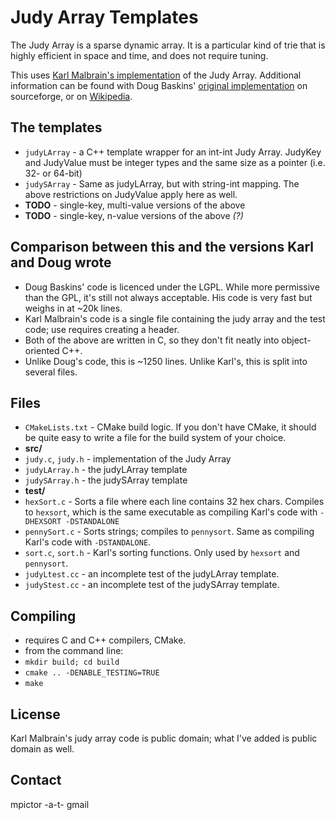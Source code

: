 # Judy Array Templates
The Judy Array is a sparse dynamic array. It is a particular kind of trie that is highly efficient in space and time, and does not require tuning.

This uses [Karl Malbrain's implementation](http://code.google.com/p/judyarray/) of the Judy Array. Additional information can be found with Doug Baskins' [original implementation](http://judy.sourceforge.net/) on sourceforge, or on [Wikipedia](http://en.wikipedia.org/wiki/Judy_array).
## The templates
* `judyLArray` - a C++ template wrapper for an int-int Judy Array. JudyKey and JudyValue must be integer types and the same size as a pointer (i.e. 32- or 64-bit)
* `judySArray` - Same as judyLArray, but with string-int mapping. The above restrictions on JudyValue apply here as well.
* **TODO** - single-key, multi-value versions of the above
* **TODO** - single-key, n-value versions of the above *(?)*

## Comparison between this and the versions Karl and Doug wrote
* Doug Baskins' code is licenced under the LGPL. While more permissive than the GPL, it's still not always acceptable. His code is very fast but weighs in at ~20k lines.
* Karl Malbrain's code is a single file containing the judy array and the test code; use requires creating a header.
* Both of the above are written in C, so they don't fit neatly into object-oriented C++.
* Unlike Doug's code, this is ~1250 lines. Unlike Karl's, this is split into several files.

## Files
* `CMakeLists.txt` - CMake build logic. If you don't have CMake, it should be quite easy to write a file for the build system of your choice.
* **src/**
 * `judy.c`, `judy.h` - implementation of the Judy Array
 * `judyLArray.h` - the judyLArray template
 * `judySArray.h` - the judySArray template
* **test/**
 * `hexSort.c` - Sorts a file where each line contains 32 hex chars. Compiles to `hexsort`, which is the same executable as compiling Karl's code with `-DHEXSORT -DSTANDALONE`
 * `pennySort.c` - Sorts strings; compiles to `pennysort`. Same as compiling Karl's code with `-DSTANDALONE`.
 * `sort.c`, `sort.h` - Karl's sorting functions. Only used by `hexsort` and `pennysort`.
 * `judyLtest.cc` - an incomplete test of the judyLArray template.
 * `judyStest.cc` - an incomplete test of the judySArray template.


## Compiling
* requires C and C++ compilers, CMake.
* from the command line:
 *  `mkdir build; cd build`
 *  `cmake .. -DENABLE_TESTING=TRUE`
 *  `make`

## License

Karl Malbrain's judy array code is public domain; what I've added is public domain as well.

## Contact
mpictor -a-t- gmail
